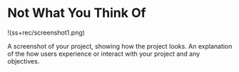 # Not What You Think Of
!(ss+rec/screenshot1.png)

A screenshot of your project, showing how the project looks.
An explanation of the how users experience or interact with your project and any objectives.


